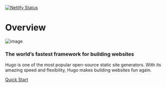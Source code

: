 [![Netlify Status](https://api.netlify.com/api/v1/badges/5b116972-923c-4ad3-a0fa-f42f8c2c9934/deploy-status)](https://app.netlify.com/sites/mistrysiddh/deploys)
# Overview

![image](https://d33wubrfki0l68.cloudfront.net/c38c7334cc3f23585738e40334284fddcaf03d5e/2e17c/images/hugo-logo-wide.svg)

### The world’s fastest framework for building websites
Hugo is one of the most popular open-source static site generators. With its amazing speed and flexibility, Hugo makes building websites fun again.


[Quick Start](https://gohugo.io/getting-started/quick-start/)